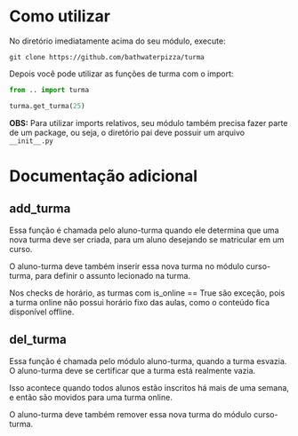 # Como utilizar

No diretório imediatamente acima do seu módulo, execute:

`git clone https://github.com/bathwaterpizza/turma`

Depois você pode utilizar as funções de turma com o import:

```Python
from .. import turma

turma.get_turma(25)
```

**OBS:** Para utilizar imports relativos, seu módulo também precisa fazer parte de um package, ou seja, o diretório pai deve possuir um arquivo `__init__.py`

# Documentação adicional

## add_turma

Essa função é chamada pelo aluno-turma quando ele determina que uma nova turma deve ser criada, para um aluno desejando se matricular em um curso.

O aluno-turma deve também inserir essa nova turma no módulo curso-turma, para definir o assunto lecionado na turma.

Nos checks de horário, as turmas com is_online == True são exceção, pois a turma online não possui horário fixo das aulas, como o conteúdo fica disponível offline.

## del_turma

Essa função é chamada pelo módulo aluno-turma, quando a turma esvazia. O aluno-turma deve se certificar que a turma está realmente vazia.

Isso acontece quando todos alunos estão inscritos há mais de uma semana, e então são movidos para uma turma online.

O aluno-turma deve também remover essa nova turma do módulo curso-turma.
